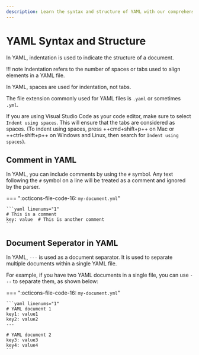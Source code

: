 ```yaml
---
description: Learn the syntax and structure of YAML with our comprehensive guide. Master the fundamentals of YAML for effective configuration and data representation.
---
```


# YAML Syntax and Structure

In YAML, indentation is used to indicate the structure of a document. 

!!! note
    Indentation refers to the number of spaces or tabs used to align elements in a YAML file.

In YAML, spaces are used for indentation, not tabs.

The file extension commonly used for YAML files is `.yaml` or sometimes `.yml`.

If you are using Visual Studio Code as your code editor, make sure to select `Indent using spaces`. This will ensure that the tabs are considered as spaces. (To indent using spaces, press ++cmd+shift+p++ on Mac or ++ctrl+shift+p++ on Windows and Linux, then search for `Indent using spaces`).


## Comment in YAML

In YAML, you can include comments by using the `#` symbol. Any text following the `#` symbol on a line will be treated as a comment and ignored by the parser.

=== ":octicons-file-code-16: `my-document.yml`"

    ```yaml linenums="1"
    # This is a comment
    key: value  # This is another comment
    ```

## Document Seperator in YAML

In YAML, `---` is used as a document separator. It is used to separate multiple documents within a single YAML file.

For example, if you have two YAML documents in a single file, you can use `---` to separate them, as shown below:

=== ":octicons-file-code-16: `my-document.yml`"

    ```yaml linenums="1"
    # YAML document 1
    key1: value1
    key2: value2
    ---

    # YAML document 2
    key3: value3
    key4: value4
    ```